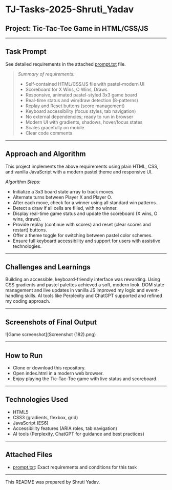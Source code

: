 # TJ-Tasks-2025-Shruti_Yadav

## Project: Tic-Tac-Toe Game in HTML/CSS/JS

---

## Task Prompt

See detailed requirements in the attached [prompt.txt](prompt.txt) file.

> *Summary of requirements:*
>
> - Self-contained HTML/CSS/JS file with pastel-modern UI
> - Scoreboard for X Wins, O Wins, Draws
> - Responsive, animated pastel-styled 3x3 game board
> - Real-time status and win/draw detection (8-patterns)
> - Replay and Reset buttons (score management)
> - Keyboard accessibility (focus styles, tab navigation)
> - No external dependencies; ready to run in browser
> - Modern UI with gradients, shadows, hover/focus states
> - Scales gracefully on mobile
> - Clear code comments

---

## Approach and Algorithm

This project implements the above requirements using plain HTML, CSS, and vanilla JavaScript with a modern pastel theme and responsive UI.

*Algorithm Steps:*
- Initialize a 3x3 board state array to track moves.
- Alternate turns between Player X and Player O.
- After each move, check for a winner using all standard win patterns.
- Detect a draw if all cells are filled, with no winner.
- Display real-time game status and update the scoreboard (X wins, O wins, draws).
- Provide replay (continue with scores) and reset (clear scores and restart) buttons.
- Offer a theme toggle for switching between pastel color schemes.
- Ensure full keyboard accessibility and support for users with assistive technologies.

---

## Challenges and Learnings

Building an accessible, keyboard-friendly interface was rewarding. Using CSS gradients and pastel palettes achieved a soft, modern look. DOM state management and live updates in vanilla JS improved my logic and event-handling skills. AI tools like Perplexity and ChatGPT supported and refined my coding approach.

---

## Screenshots of Final Output

![Game screenshot](Screenshot (182).png)

---

## How to Run

- Clone or download this repository.
- Open index.html in a modern web browser.
- Enjoy playing the Tic-Tac-Toe game with live status and scoreboard.

---

## Technologies Used

- HTML5
- CSS3 (gradients, flexbox, grid)
- JavaScript (ES6)
- Accessibility features (ARIA roles, tab navigation)
- AI tools (Perplexity, ChatGPT for guidance and best practices)

---

## Attached Files

- [prompt.txt](prompt.txt): Exact requirements and conditions for this task

---

This README was prepared by Shruti Yadav.
